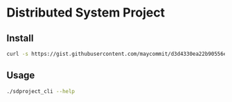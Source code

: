 # Distributed System Project

## Install

```sh
curl -s https://gist.githubusercontent.com/maycommit/d3d4330ea22b90556ef49fb02e50ff40/raw/1749a6895a858a66c1b04e85f7b8ca1e39c926a7/sd-project-part-02-install.sh | sh
```

## Usage
```sh
./sdproject_cli --help
```
